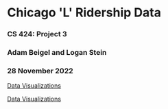 # Chicago 'L' Ridership Data

### CS 424: Project 3

### Adam Beigel and Logan Stein

### 28 November 2022

[Data Visualizations](https://abeige.github.io/cs424-project3/site/index.html)

[Data Visualizations](https://abeige.github.io/cs424-project3/site/index.html)
